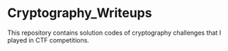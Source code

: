 # Cryptography_Writeups

This repository contains solution codes of cryptography challenges that I played in CTF competitions.
